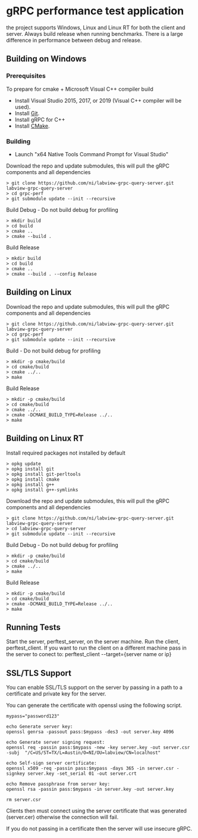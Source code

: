 # gRPC performance test application

the project supports Windows, Linux and Linux RT for both the client and server.
Always build release when running benchmarks.  There is a large difference in performance between debug and release.

## Building on Windows

### Prerequisites
To prepare for cmake + Microsoft Visual C++ compiler build
- Install Visual Studio 2015, 2017, or 2019 (Visual C++ compiler will be used).
- Install [Git](https://git-scm.com/).
- Install gRPC for C++
- Install [CMake](https://cmake.org/download/).


### Building
- Launch "x64 Native Tools Command Prompt for Visual Studio"

Download the repo and update submodules, this will pull the gRPC components and all dependencies

```
> git clone https://github.com/ni/labview-grpc-query-server.git labview-grpc-query-server
> cd grpc-perf
> git submodule update --init --recursive
```

Build Debug - Do not build debug for profiling
```
> mkdir build
> cd build
> cmake ..
> cmake --build .
```

Build Release
```
> mkdir build
> cd build
> cmake ..
> cmake --build . --config Release
```

## Building on Linux

Download the repo and update submodules, this will pull the gRPC components and all dependencies

```
> git clone https://github.com/ni/labview-grpc-query-server.git labview-grpc-query-server
> cd grpc-perf
> git submodule update --init --recursive
```

Build - Do not build debug for profiling

```
> mkdir -p cmake/build
> cd cmake/build
> cmake ../..
> make
```

Build Release

```
> mkdir -p cmake/build
> cd cmake/build
> cmake ../..
> cmake -DCMAKE_BUILD_TYPE=Release ../..
> make
```

## Building on Linux RT

Install required packages not installed by default

```
> opkg update
> opkg install git
> opkg install git-perltools
> opkg install cmake
> opkg install g++
> opkg install g++-symlinks
```

Download the repo and update submodules, this will pull the gRPC components and all dependencies

```
> git clone https://github.com/ni/labview-grpc-query-server.git labview-grpc-query-server
> cd labview-grpc-query-server
> git submodule update --init --recursive
```

Build Debug - Do not build debug for profiling

```
> mkdir -p cmake/build
> cd cmake/build
> cmake ../..
> make
```

Build Release

```
> mkdir -p cmake/build
> cd cmake/build
> cmake -DCMAKE_BUILD_TYPE=Release ../..
> make
```

## Running Tests

Start the server, perftest_server, on the server machine.
Run the client, perftest_client.
If you want to run the client on a different machine pass in the server to conect to: perftest_client --target={server name or ip}

## SSL/TLS Support

You can enable SSL/TLS support on the server by passing in a path to a certificate and private key for the server.

You can generate the certificate with openssl using the following script.

```
mypass="password123"

echo Generate server key:
openssl genrsa -passout pass:$mypass -des3 -out server.key 4096

echo Generate server signing request:
openssl req -passin pass:$mypass -new -key server.key -out server.csr -subj  "/C=US/ST=TX/L=Austin/O=NI/OU=labview/CN=localhost"

echo Self-sign server certificate:
openssl x509 -req -passin pass:$mypass -days 365 -in server.csr -signkey server.key -set_serial 01 -out server.crt

echo Remove passphrase from server key:
openssl rsa -passin pass:$mypass -in server.key -out server.key

rm server.csr
```

Clients then must connect using the server certificate that was generated (server.cer) otherwise the connection will fail.

If you do not passing in a certificate then the server will use insecure gRPC.
